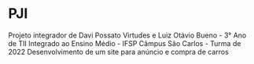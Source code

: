 # PJI
 Projeto integrador de Davi Possato Virtudes e Luiz Otávio Bueno - 3° Ano de TII Integrado ao Ensino Médio - IFSP Câmpus São Carlos - Turma de 2022
 Desenvolvimento de um site para anúncio e compra de carros
